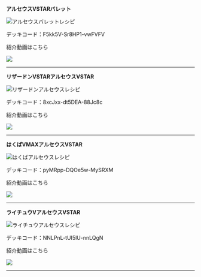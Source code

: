 __アルセウスVSTARバレット__

![アルセウスバレットレシピ](https://i.imgur.com/5sFHQHX.png)

デッキコード：F5kk5V-Sr8HP1-vwFVFV

紹介動画はこちら

[![](https://img.youtube.com/vi/assLWJBY8IY/0.jpg)](https://www.youtube.com/watch?v=assLWJBY8IY)

***

__リザードンVSTARアルセウスVSTAR__

![リザードンアルセウスレシピ](https://i.imgur.com/pIxxEnA.png)

デッキコード：8xcJxx-dt5DEA-88Jc8c

紹介動画はこちら

[![](https://img.youtube.com/vi/gx1qyF5_Wcw/0.jpg)](https://www.youtube.com/watch?v=gx1qyF5_Wcw)

***

__はくばVMAXアルセウスVSTAR__

![はくばアルセウスレシピ](https://i.imgur.com/lj9wGkz.png)

デッキコード：pyMRpp-DQOe5w-MySRXM

紹介動画はこちら

[![](https://img.youtube.com/vi/3BPNrfyMIPk/0.jpg)](https://www.youtube.com/watch?v=3BPNrfyMIPk)

***

__ライチュウVアルセウスVSTAR__

![ライチュウアルセウスレシピ](https://i.imgur.com/V5SAdD6.png)

デッキコード：NNLPnL-tUI5lU-nnLQgN

紹介動画はこちら

[![](https://img.youtube.com/vi/tCOwtaId504/0.jpg)](https://www.youtube.com/watch?v=tCOwtaId504)

***

